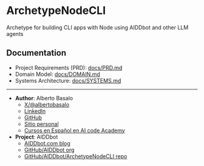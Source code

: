 # ArchetypeNodeCLI
Archetype for building CLI apps with Node using AIDDbot and other LLM agents

## Documentation

- Project Requirements (PRD): [docs/PRD.md](./docs/PRD.md)
- Domain Model: [docs/DOMAIN.md](./docs/DOMAIN.md)
- Systems Architecture: [docs/SYSTEMS.md](./docs/SYSTEMS.md)


---

- **Author**: Alberto Basalo
  - [X/@albertobasalo](https://x.com/albertobasalo)
  - [LinkedIn](https://www.linkedin.com/in/albertobasalo/)
  - [GitHub](https://github.com/albertobasalo)
  - [Sitio personal](https://albertobasalo.dev)
  - [Cursos en Español en AI code Academy](https://aicode.academy)
- **Project**: AIDDbot
  - [AIDDbot.com blog](https://aiddbot.com)
  - [GitHub/AIDDbot org](https://github.com/AIDDbot)
  - [GitHub/AIDDbot/ArchetypeNodeCLI repo](https://github.com/AIDDbot/ArchetypeNodeCLI)